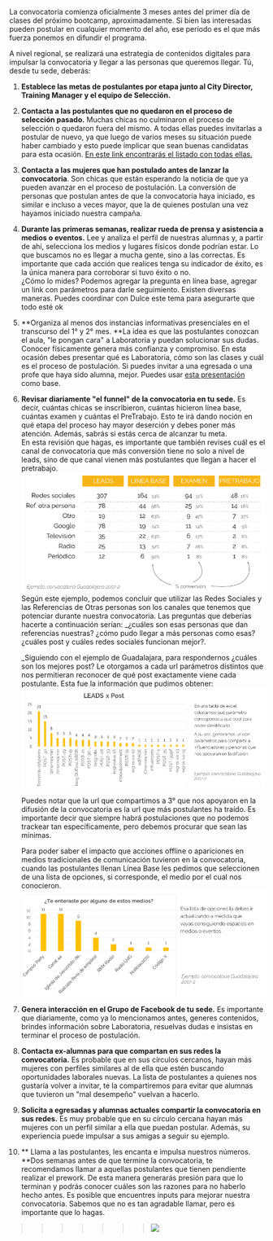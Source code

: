 La convocatoria comienza oficialmente 3 meses antes del primer día de clases del próximo bootcamp, aproximadamente. Si bien las interesadas pueden postular en cualquier momento del año, ese período es el que más fuerza ponemos en difundir el programa.

A nivel regional, se realizará una estrategia de contenidos digitales para impulsar la convocatoria y llegar a las personas que queremos llegar. Tú, desde tu sede, deberás:

1. **Establece las metas de postulantes por etapa junto al City Director, Training Manager y el equipo de Selección.**

2. **Contacta a las postulantes que no quedaron en el proceso de selección pasado.** Muchas chicas no culminaron el proceso de selección o quedaron fuera del mismo. A todas ellas puedes invitarlas a postular de nuevo, ya que luego de varios meses su situación puede haber cambiado y esto puede implicar que sean buenas candidatas para esta ocasión. [En este link encontrarás el listado con todas ellas.](https://docs.google.com/spreadsheets/d/1bS6Kc0eRJItSIjeBOdbC7DVVZ6uX7uSZYzQhXehKDJs/edit#gid=0)

3. **Contacta a las mujeres que han postulado antes de lanzar la convocatoria**. Son chicas que están esperando la noticia de que ya pueden avanzar en el proceso de postulación. La conversión de personas que postulan antes de que la convocatoria haya iniciado, es similar e incluso a veces mayor, que la de quienes postulan una vez hayamos iniciado nuestra campaña.

4. **Durante las primeras semanas, realizar rueda de prensa y asistencia a medios o eventos.** Lee y analiza el perfil de nuestras alumnas y, a partir de ahí, selecciona los medios y lugares físicos donde podrían estar. Lo que buscamos no es llegar a mucha gente, sino a las correctas. Es importante que cada acción que realices tenga su indicador de éxito, es la única manera para corroborar si tuvo éxito o no.  
   ¿Cómo lo mides? Podemos agregar la pregunta en línea base, agregar un link con parámetros para darle seguimiento. Existen diversas maneras. Puedes coordinar con Dulce este tema para asegurarte que todo esté ok

5. **Organiza al menos dos instancias informativas presenciales en el transcurso del 1° y 2° mes. **La idea es que las postulantes conozcan el aula, "le pongan cara" a Laboratoria y puedan solucionar sus dudas. Conocer físicamente genera más confianza y compromiso. En esta ocasión debes presentar qué es Laboratoria, cómo son las clases y cuál es el proceso de postulación. Si puedes invitar a una egresada o una profe que haya sido alumna, mejor. Puedes usar [esta presentación ](https://docs.google.com/presentation/d/1B_jTWFnCC8n7jbGudlRj6PHc9dNIEuEVmBtxK9fwLLg/edit#slide=id.g1d9884b5b0_0_215)como base.

6. **Revisar diariamente "el funnel" de la convocatoria en tu sede.** Es decir, cuántas chicas se inscribieron, cuántas hicieron línea base, cuántas examen y cuántas el PreTrabajo. Esto te irá dando noción en qué etapa del proceso hay mayor deserción y debes poner más atención. Además, sabrás si estás cerca de alcanzar tu meta.  
   En esta revisión que hagas, es importante que también revises cuál es el canal de convocatoria que más conversión tiene no solo a nivel de leads, sino de que canal vienen más postulantes que llegan a hacer el pretrabajo.  
   ![](/assets/EJEMPLO-funnel-conversion-gdl.png)  
   Según este ejemplo, podemos concluir que utilizar las Redes Sociales y las Referencias de Otras personas son los canales que tenemos que potenciar durante nuestra convocatoria. Las preguntas que deberías hacerte a continuación serían: \_¿cuáles son esas personas que dan referencias nuestras? ¿cómo pudo llegar a más personas como esas? ¿cuáles post y cuáles redes sociales funcionan mejor?.

   \_Siguiendo con el ejemplo de Guadalajara, para respondernos ¿cuáles son los mejores post? Le otorgamos a cada url parámetros distintos que nos permitieran reconocer de qué post exactamente viene cada postulante. Esta fue la información que pudimos obtener:  
   ![](/assets/EJEMPLO-lead-por-post-gdld.png)

   Puedes notar que la url que compartimos a 3° que nos apoyaron en la difusión de la convocatoria es la url que más postulantes ha traído. Es importante decir que siempre habrá postulaciones que no podemos trackear tan específicamente, pero debemos procurar que sean las mínimas.

   Para poder saber el impacto que acciones offline o apariciones en medios tradicionales de comunicación tuvieron en la convocatoria, cuando las postulantes llenan Línea Base les pedimos que seleccionen de una lista de opciones, si corresponde, el medio por el cual nos conocieron.![](/assets/EJEMPLO-cuestionario-linea-base-GDL.png)

7. **Genera interacción en el Grupo de Facebook de tu sede.** Es importante que diariamente, como ya lo mencionamos antes, generes contenidos, brindes información sobre Laboratoria, resuelvas dudas e insistas en terminar el proceso de postulación.

8. **Contacta ex-alumnas para que compartan en sus redes la convocatoria.** Es probable que en sus círculos cercanos, hayan más mujeres con perfiles similares al de ella que estén buscando oportunidades laborales nuevas. La lista de postulantes a quienes nos gustaría volver a invitar, te la compartiremos para evitar que alumnas que tuvieron un "mal desempeño"  vuelvan a hacerlo.

9. **Solicita a egresadas y alumnas actuales compartir la convocatoria en sus redes.** Es muy probable que en su círculo cercana hayan más mujeres con un perfil similar a ella que puedan postular. Además, su experiencia puede impulsar a sus amigas a seguir su ejemplo.

10. ** Llama a las postulantes, les encanta e impulsa nuestros números. **Dos semanas antes de que termine la convocatoria, te recomendamos llamar a aquellas postulantes que tienen pendiente realizar el prework. De esta manera generarás presión para que lo terminan y podrás conocer cuáles son las razones para no haberlo hecho antes. Es posible que encuentres inputs para mejorar nuestra convocatoria. Sabemos que no es tan agradable llamar, pero es importante que lo hagas.

> > > > > > > ![](https://media.giphy.com/media/36wdaxsOfaN5C/giphy.gif)




